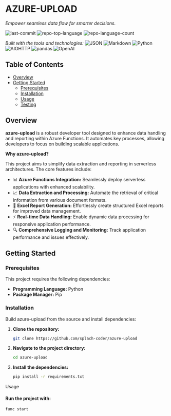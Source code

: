  # AZURE-UPLOAD

*Empower seamless data flow for smarter decisions.*

![last-commit](https://img.shields.io/github/last-commit/splach-coder/azure-upload?style=flat&logo=git&logoColor=white&color=0080ff)
![repo-top-language](https://img.shields.io/github/languages/top/splach-coder/azure-upload?style=flat&color=0080ff)
![repo-language-count](https://img.shields.io/github/languages/count/splach-coder/azure-upload?style=flat&color=0080ff)

*Built with the tools and technologies:*
![JSON](https://img.shields.io/badge/JSON-000000.svg?style=flat&logo=JSON&logoColor=white)
![Markdown](https://img-shields.io/badge/Markdown-000000.svg?style=flat&logo=Markdown&logoColor=white)
![Python](https://img.shields.io/badge/Python-3776AB.svg?style=flat&logo=Python&logoColor=white)
![AIOHTTP](https://img.shields.io/badge/AIOHTTP-2C5BB4.svg?style=flat&logo=AIOHTTP&logoColor=white)
![pandas](https://img.shields.io/badge/pandas-150458.svg?style=flat&logo=pandas&logoColor=white)
![OpenAI](https://img.shields.io/badge/OpenAI-412991.svg?style=flat&logo=OpenAI&logoColor=white)

## Table of Contents
- [Overview](#overview)
- [Getting Started](#getting-started)
  - [Prerequisites](#prerequisites)
  - [Installation](#installation)
  - [Usage](#usage)
  - [Testing](#testing)

## Overview
**azure-upload** is a robust developer tool designed to enhance data handling and reporting within Azure Functions. It automates key processes, allowing developers to focus on building scalable applications.

**Why azure-upload?**

This project aims to simplify data extraction and reporting in serverless architectures. The core features include:

- 📊 **Azure Functions Integration:** Seamlessly deploy serverless applications with enhanced scalability.
- 📈 **Data Extraction and Processing:** Automate the retrieval of critical information from various document formats.
- 📅 **Excel Report Generation:** Effortlessly create structured Excel reports for improved data management.
- ⚡ **Real-time Data Handling:** Enable dynamic data processing for responsive application performance.
- 🔍 **Comprehensive Logging and Monitoring:** Track application performance and issues effectively.

## Getting Started

### Prerequisites
This project requires the following dependencies:
- **Programming Language:** Python
- **Package Manager:** Pip

### Installation
Build azure-upload from the source and install dependencies:

1. **Clone the repository:**
   ```sh
   git clone https://github.com/splach-coder/azure-upload


2. **Navigate to the project directory:**
   ```sh
   cd azure-upload


3. **Install the dependencies:**
   ```sh
   pip install -r requirements.txt


 Usage

#### Run the project with:
   ```sh
   func start